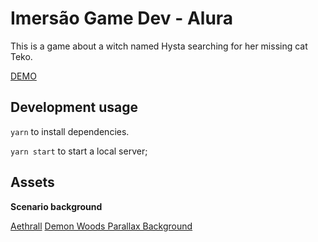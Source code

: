 # Imersão Game Dev - Alura

This is a game about a witch named Hysta searching for her missing cat Teko.

[DEMO](http://daniofilho.com.br/estudo/imersao-game-dev-alura/aula03/)

## Development usage

`yarn` to install dependencies.

`yarn start` to start a local server;

## Assets

**Scenario background**

[Aethrall](https://aethrall.itch.io/)
[Demon Woods Parallax Background](https://aethrall.itch.io/demon-woods-parallax-background)
